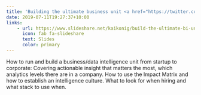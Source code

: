 ```yaml
---
title: 'Building the ultimate business unit <a href="https://twitter.com/joinAPX">@APX</a>'
date: 2019-07-11T19:27:37+10:00
links:
    - url: https://www.slideshare.net/kaikonig/build-the-ultimate-bi-unit
      icon: fab fa-slideshare
      text: Slides
      color: primary
---
```


How to run and build a business/data intelligence unit from startup to corporate:
Covering actionable insight that matters the most, which analytics levels there are in a company.
How to use the Impact Matrix and how to establish an intelligence culture. What to look for when hiring and what stack to use when.
